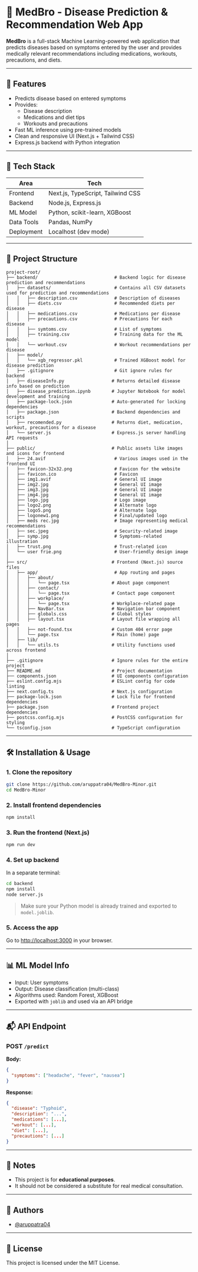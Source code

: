 # 🧠 MedBro - Disease Prediction & Recommendation Web App

**MedBro** is a full-stack Machine Learning-powered web application that predicts diseases based on symptoms entered by the user and provides medically relevant recommendations including medications, workouts, precautions, and diets.

---

## 🚀 Features

- Predicts disease based on entered symptoms
- Provides:
  - Disease description
  - Medications and diet tips
  - Workouts and precautions
- Fast ML inference using pre-trained models
- Clean and responsive UI (Next.js + Tailwind CSS)
- Express.js backend with Python integration

---

## 🧩 Tech Stack

| Area       | Tech                     |
|------------|--------------------------|
| Frontend   | Next.js, TypeScript, Tailwind CSS |
| Backend    | Node.js, Express.js      |
| ML Model   | Python, scikit-learn, XGBoost |
| Data Tools | Pandas, NumPy            |
| Deployment | Localhost (dev mode)     |

---

## 📁 Project Structure

```
project-root/
├── backend/                             # Backend logic for disease prediction and recommendations
│   ├── datasets/                        # Contains all CSV datasets used for prediction and recommendations
│   │   ├── description.csv              # Description of diseases
│   │   ├── diets.csv                    # Recommended diets per disease
│   │   ├── medications.csv              # Medications per disease
│   │   ├── precautions.csv              # Precautions for each disease
│   │   ├── symtoms.csv                  # List of symptoms
│   │   ├── training.csv                 # Training data for the ML model
│   │   └── workout.csv                  # Workout recommendations per disease
│   ├── model/
│   │   └── xgb_regressor.pkl            # Trained XGBoost model for disease prediction
│   ├── .gitignore                       # Git ignore rules for backend
│   ├── diseaseInfo.py                  # Returns detailed disease info based on prediction
│   ├── disease_prediction.ipynb        # Jupyter Notebook for model development and training
│   ├── package-lock.json               # Auto-generated for locking dependencies
│   ├── package.json                    # Backend dependencies and scripts
│   ├── recomended.py                   # Returns diet, medication, workout, precautions for a disease
│   └── server.js                       # Express.js server handling API requests
│
├── public/                             # Public assets like images and icons for frontend
│   ├── 24.avif                          # Various images used in the frontend UI
│   ├── favicon-32x32.png                # Favicon for the website
│   ├── favicon.ico                      # Favicon
│   ├── img1.avif                        # General UI image
│   ├── img2.jpg                         # General UI image
│   ├── img3.jpg                         # General UI image
│   ├── img4.jpg                         # General UI image
│   ├── logo.jpg                         # Logo image
│   ├── logo2.png                        # Alternate logo
│   ├── logo5.png                        # Alternate logo
│   ├── logonew1.png                     # Final/updated logo
│   ├── meds rec.jpg                     # Image representing medical recommendations
│   ├── sec.jpeg                         # Security-related image
│   ├── symp.jpg                         # Symptoms-related illustration
│   ├── trust.png                        # Trust-related icon
│   └── user frie.png                    # User-friendly design image
│
├── src/                                # Frontend (Next.js) source files
│   ├── app/                             # App routing and pages
│   │   ├── about/
│   │   │   └── page.tsx                # About page component
│   │   ├── contact/
│   │   │   └── page.tsx                # Contact page component
│   │   ├── workplace/
│   │   │   └── page.tsx                # Workplace-related page
│   │   ├── NavBar.tsx                  # Navigation bar component
│   │   ├── globals.css                 # Global styles
│   │   ├── layout.tsx                  # Layout file wrapping all pages
│   │   ├── not-found.tsx               # Custom 404 error page
│   │   └── page.tsx                    # Main (home) page
│   ├── lib/
│   │   └── utils.ts                    # Utility functions used across frontend
│
├── .gitignore                          # Ignore rules for the entire project
├── README.md                           # Project documentation
├── components.json                     # UI components configuration
├── eslint.config.mjs                   # ESLint config for code linting
├── next.config.ts                      # Next.js configuration
├── package-lock.json                   # Lock file for frontend dependencies
├── package.json                        # Frontend project dependencies
├── postcss.config.mjs                  # PostCSS configuration for styling
└── tsconfig.json                       # TypeScript configuration

```

---

## 🛠️ Installation & Usage

### 1. Clone the repository
```bash
git clone https://github.com/aruppatra04/MedBro-Minor.git
cd MedBro-Minor
```

### 2. Install frontend dependencies
```bash
npm install
```

### 3. Run the frontend (Next.js)
```bash
npm run dev
```

### 4. Set up backend
In a separate terminal:

```bash
cd backend
npm install
node server.js
```

> Make sure your Python model is already trained and exported to `model.joblib`.

### 5. Access the app
Go to [http://localhost:3000](http://localhost:3000) in your browser.

---

## 📊 ML Model Info

- Input: User symptoms
- Output: Disease classification (multi-class)
- Algorithms used: Random Forest, XGBoost
- Exported with `joblib` and used via an API bridge

---

## 📬 API Endpoint

### POST `/predict`
**Body:**
```json
{
  "symptoms": ["headache", "fever", "nausea"]
}
```

**Response:**
```json
{
  "disease": "Typhoid",
  "description": "...",
  "medications": [...],
  "workout": [...],
  "diet": [...],
  "precautions": [...]
}
```

---

## 📌 Notes

- This project is for **educational purposes**.
- It should not be considered a substitute for real medical consultation.

---

## 👥 Authors

- [@aruppatra04](https://github.com/aruppatra04)

---

## 📄 License

This project is licensed under the MIT License.
